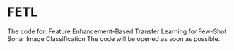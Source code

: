 # FETL
The code for: Feature Enhancement-Based Transfer Learning for Few-Shot Sonar Image Classification
The code will be opened as soon as possible.
